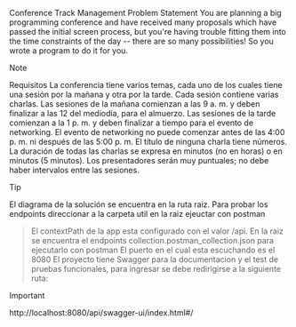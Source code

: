 Conference Track Management
Problem Statement
You are planning a big programming conference and have received many proposals which have passed the initial screen process,
but you're having trouble fitting them into the time constraints of the day -- there are so many possibilities! So you wrote a program to do it for you.

> [!NOTE]
> Requisitos
> La conferencia tiene varios temas, cada uno de los cuales tiene una sesión por la mañana y otra por la tarde.
> Cada sesión contiene varias charlas.
> Las sesiones de la mañana comienzan a las 9 a. m. y deben finalizar a las 12 del mediodía, para el almuerzo.
> Las sesiones de la tarde comienzan a la 1 p. m. y deben finalizar a tiempo para el evento de networking.
> El evento de networking no puede comenzar antes de las 4:00 p. m. ni después de las 5:00 p. m.
> El título de ninguna charla tiene números.
> La duración de todas las charlas se expresa en minutos (no en horas) o en minutos (5 minutos).
> Los presentadores serán muy puntuales; no debe haber intervalos entre las sesiones.


> [!TIP]
El diagrama de la solución se encuentra en la ruta raiz.
Para probar los endpoints direccionar a la carpeta util en la raiz ejeuctar con postman
> El contextPath de la app esta configurado con el valor /api.
> En la raiz se encuentra el endpoints collection.postman_collection.json para ejecutarlo con postman
> El puerto en el cual esta escuchando es el 8080
> El proyecto tiene Swagger para la documentacion y el test de pruebas funcionales,
> para ingresar se debe redirigirse a la siguiente ruta:

> [!IMPORTANT]
http://localhost:8080/api/swagger-ui/index.html#/
